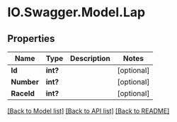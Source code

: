 # IO.Swagger.Model.Lap
## Properties

Name | Type | Description | Notes
------------ | ------------- | ------------- | -------------
**Id** | **int?** |  | [optional] 
**Number** | **int?** |  | [optional] 
**RaceId** | **int?** |  | [optional] 

[[Back to Model list]](../README.md#documentation-for-models) [[Back to API list]](../README.md#documentation-for-api-endpoints) [[Back to README]](../README.md)

